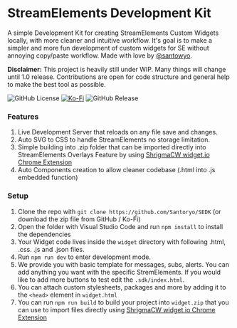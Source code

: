 # StreamElements Development Kit

A simple Development Kit for creating StreamElements Custom Widgets locally, with more cleaner and intuitive workflow. It's goal is to make a simpler and more fun development of custom widgets for SE without annoying copy/paste workflow. Made with love by [@santowyo](https://twitter.com/santowyo).

**Disclaimer:** This project is heavily still under WIP. Many things will change until 1.0 release. Contributions are open for code structure and general help to make the best tool as possible.

![GitHub License](https://img.shields.io/github/license/santoryo/SEDK)
<a href="https://ko-fi.com/santowyo" target="_blank">![Ko-Fi](https://shields.io/badge/kofi-Buy_a_coffee-ff5f5f?logo=ko-fi&style=for-the-badgeKofi)</a>
![GitHub Release](https://img.shields.io/github/v/release/santoryo/sedk)

### Features

1. Live Development Server that reloads on any file save and changes.
2. Auto SVG to CSS to handle StreamElements no storage limitation.
3. Simple building into .zip folder that can be imported directly into StreamElements Overlays Feature by using [ShrigmaCW widget.io Chrome Extension](https://chromewebstore.google.com/detail/widgetio/fcgbjpajcfjnjgfdeookpnoefgcliljj)
4. Auto Components creation to allow cleaner codebase (.html into .js embedded function)

### Setup

1. Clone the repo with `git clone https://github.com/Santoryo/SEDK` (or download the zip file from GitHub / Ko-Fi)
2. Open the folder with Visual Studio Code and run `npm install` to install the dependencies
3. Your Widget code lives inside the `widget` directory with following .html, .css. .js and .json files.
4. Run `npm run dev` to enter development mode.
5. We provide you with basic template for messages, subs, alerts. You can add anything you want with the specific StremElements. If you would like to add more buttons to test edit the `.sdk/index.html`.
6. You can attach custom stylesheets, packages and more by adding it to the `<head>` element in `widget.html`
7. You can run `npm run build` to build your project into `widget.zip` that you can use to import files directly using [ShrigmaCW widget.io Chrome Extension](https://chromewebstore.google.com/detail/widgetio/fcgbjpajcfjnjgfdeookpnoefgcliljj)
